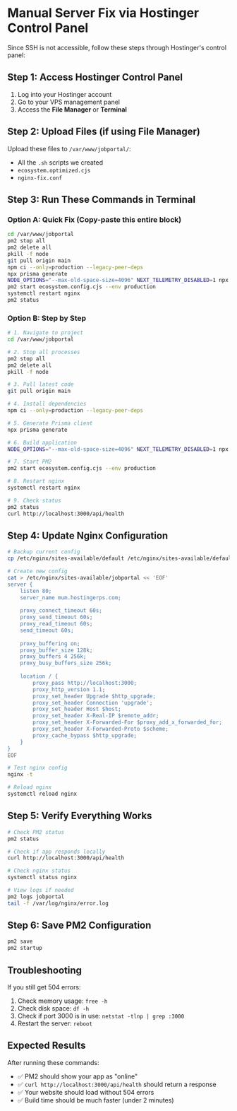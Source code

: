 # Manual Server Fix via Hostinger Control Panel

Since SSH is not accessible, follow these steps through Hostinger's control panel:

## Step 1: Access Hostinger Control Panel
1. Log into your Hostinger account
2. Go to your VPS management panel
3. Access the **File Manager** or **Terminal**

## Step 2: Upload Files (if using File Manager)
Upload these files to `/var/www/jobportal/`:
- All the `.sh` scripts we created
- `ecosystem.optimized.cjs`
- `nginx-fix.conf`

## Step 3: Run These Commands in Terminal

### Option A: Quick Fix (Copy-paste this entire block)
```bash
cd /var/www/jobportal
pm2 stop all
pm2 delete all
pkill -f node
git pull origin main
npm ci --only=production --legacy-peer-deps
npx prisma generate
NODE_OPTIONS="--max-old-space-size=4096" NEXT_TELEMETRY_DISABLED=1 npx next build --no-lint
pm2 start ecosystem.config.cjs --env production
systemctl restart nginx
pm2 status
```

### Option B: Step by Step
```bash
# 1. Navigate to project
cd /var/www/jobportal

# 2. Stop all processes
pm2 stop all
pm2 delete all
pkill -f node

# 3. Pull latest code
git pull origin main

# 4. Install dependencies
npm ci --only=production --legacy-peer-deps

# 5. Generate Prisma client
npx prisma generate

# 6. Build application
NODE_OPTIONS="--max-old-space-size=4096" NEXT_TELEMETRY_DISABLED=1 npx next build --no-lint

# 7. Start PM2
pm2 start ecosystem.config.cjs --env production

# 8. Restart nginx
systemctl restart nginx

# 9. Check status
pm2 status
curl http://localhost:3000/api/health
```

## Step 4: Update Nginx Configuration
```bash
# Backup current config
cp /etc/nginx/sites-available/default /etc/nginx/sites-available/default.backup

# Create new config
cat > /etc/nginx/sites-available/jobportal << 'EOF'
server {
    listen 80;
    server_name mum.hostingerps.com;
    
    proxy_connect_timeout 60s;
    proxy_send_timeout 60s;
    proxy_read_timeout 60s;
    send_timeout 60s;
    
    proxy_buffering on;
    proxy_buffer_size 128k;
    proxy_buffers 4 256k;
    proxy_busy_buffers_size 256k;
    
    location / {
        proxy_pass http://localhost:3000;
        proxy_http_version 1.1;
        proxy_set_header Upgrade $http_upgrade;
        proxy_set_header Connection 'upgrade';
        proxy_set_header Host $host;
        proxy_set_header X-Real-IP $remote_addr;
        proxy_set_header X-Forwarded-For $proxy_add_x_forwarded_for;
        proxy_set_header X-Forwarded-Proto $scheme;
        proxy_cache_bypass $http_upgrade;
    }
}
EOF

# Test nginx config
nginx -t

# Reload nginx
systemctl reload nginx
```

## Step 5: Verify Everything Works
```bash
# Check PM2 status
pm2 status

# Check if app responds locally
curl http://localhost:3000/api/health

# Check nginx status
systemctl status nginx

# View logs if needed
pm2 logs jobportal
tail -f /var/log/nginx/error.log
```

## Step 6: Save PM2 Configuration
```bash
pm2 save
pm2 startup
```

## Troubleshooting
If you still get 504 errors:
1. Check memory usage: `free -h`
2. Check disk space: `df -h`
3. Check if port 3000 is in use: `netstat -tlnp | grep :3000`
4. Restart the server: `reboot`

## Expected Results
After running these commands:
- ✅ PM2 should show your app as "online"
- ✅ `curl http://localhost:3000/api/health` should return a response
- ✅ Your website should load without 504 errors
- ✅ Build time should be much faster (under 2 minutes)
